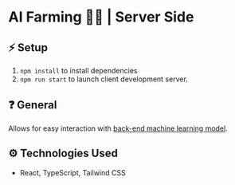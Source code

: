 # AI Farming 👩‍🌾 | Server Side

## ⚡ Setup

1. `npm install` to install dependencies
2. `npm run start` to launch client development server.

## ❓ General

Allows for easy interaction with [back-end machine learning model](https://github.com/blueputty01/ai-farming-server).

## ⚙️ Technologies Used

- React, TypeScript, Tailwind CSS
